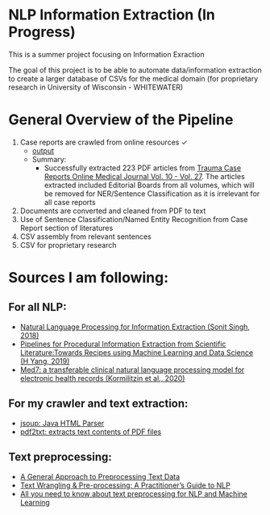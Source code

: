 # NLP Information Extraction (In Progress)

This is a summer project focusing on Information Exraction

The goal of this project is to be able to automate data/information extraction to create a larger database of CSVs for the medical domain (for proprietary research in University of Wisconsin - WHITEWATER)

# General Overview of the Pipeline

1. Case reports are crawled from online resources ✓
	- [output](https://github.com/carrliitos/NLPInformationExtraction/blob/master/src/java/main/preprocessing/textCollection/output1.csv)
	- Summary:
		- Successfully extracted 223 PDF articles from [Trauma Case Reports Online Medical Journal Vol. 10 - Vol. 27](https://www.sciencedirect.com/journal/trauma-case-reports). The articles extracted included Editorial Boards from all volumes, which will be removed for NER/Sentence Classification as it is irrelevant for all case reports
2. Documents are converted and cleaned from PDF to text
3. Use of Sentence Classification/Named Entity Recognition from Case Report section of literatures
4. CSV assembly from relevant sentences
5. CSV for proprietary research

# Sources I am following:

## For all NLP:
- [Natural Language Processing for Information Extraction (Sonit Singh, 2018)](https://arxiv.org/abs/1807.02383)
- [Pipelines for Procedural Information Extraction from Scientific Literature:Towards Recipes using Machine Learning and Data Science (H Yang, 2019)](https://arxiv.org/pdf/1912.07747.pdf)
- [Med7: a transferable clinical natural language processing model for electronic health records (Kormilitzin et al., 2020)](https://arxiv.org/abs/2003.01271)

## For my crawler and text extraction:
- [jsoup: Java HTML Parser](https://jsoup.org/)
- [pdf2txt: extracts text contents of PDF files](https://github.com/euske/pdfminer)

## Text preprocessing:
- [A General Approach to Preprocessing Text Data](https://www.kdnuggets.com/2017/12/general-approach-preprocessing-text-data.html)
- [Text Wrangling & Pre-processing: A Practitioner’s Guide to NLP](https://www.kdnuggets.com/2018/08/practitioners-guide-processing-understanding-text-2.html)
- [All you need to know about text preprocessing for NLP and Machine Learning](https://www.freecodecamp.org/news/all-you-need-to-know-about-text-preprocessing-for-nlp-and-machine-learning-bc1c5765ff67/)